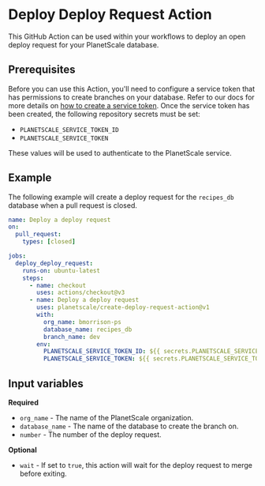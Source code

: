 # Deploy Deploy Request Action

This GitHub Action can be used within your workflows to deploy an open deploy request for your PlanetScale database.

## Prerequisites

Before you can use this Action, you'll need to configure a service token that has permissions to create branches on your database. Refer to our docs for more details on [how to create a service token](https://planetscale.com/docs/concepts/service-tokens). Once the service token has been created, the following repository secrets must be set:

- `PLANETSCALE_SERVICE_TOKEN_ID`
- `PLANETSCALE_SERVICE_TOKEN`

These values will be used to authenticate to the PlanetScale service.

## Example

The following example will create a deploy request for the `recipes_db` database when a pull request is closed.

```yml
name: Deploy a deploy request
on: 
  pull_request:
    types: [closed]

jobs:
  deploy_deploy_request:
    runs-on: ubuntu-latest
    steps:
      - name: checkout
        uses: actions/checkout@v3
      - name: Deploy a deploy request
        uses: planetscale/create-deploy-request-action@v1
        with:
          org_name: bmorrison-ps
          database_name: recipes_db
          branch_name: dev
        env:
          PLANETSCALE_SERVICE_TOKEN_ID: ${{ secrets.PLANETSCALE_SERVICE_TOKEN_ID }}
          PLANETSCALE_SERVICE_TOKEN: ${{ secrets.PLANETSCALE_SERVICE_TOKEN }}
```

## Input variables

**Required**

- `org_name` - The name of the PlanetScale organization.
- `database_name` - The name of the database to create the branch on.
- `number` - The number of the deploy request.

**Optional**

- `wait` - If set to `true`, this action will wait for the deploy request to merge before exiting.